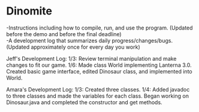# Dinomite
-Instructions including how to compile, run, and use the program. (Updated before the demo and before the final deadline)     
-A development log that summarizes daily progress/changes/bugs. (Updated approximately once for every day you work) 
 
Jeff's Development Log:
1/3: Review terminal manipulation and make changes to fit our game.
1/6: Made class World implementing Lanterna 3.0. Created basic game interface, edited Dinosaur class, and implemented into World.
 
Amara's Development Log:
1/3: Created three classes.
1/4: Added javadoc to three classes and made the variables for each class. Began working on Dinosaur.java and completed the constructor and get methods.
 

